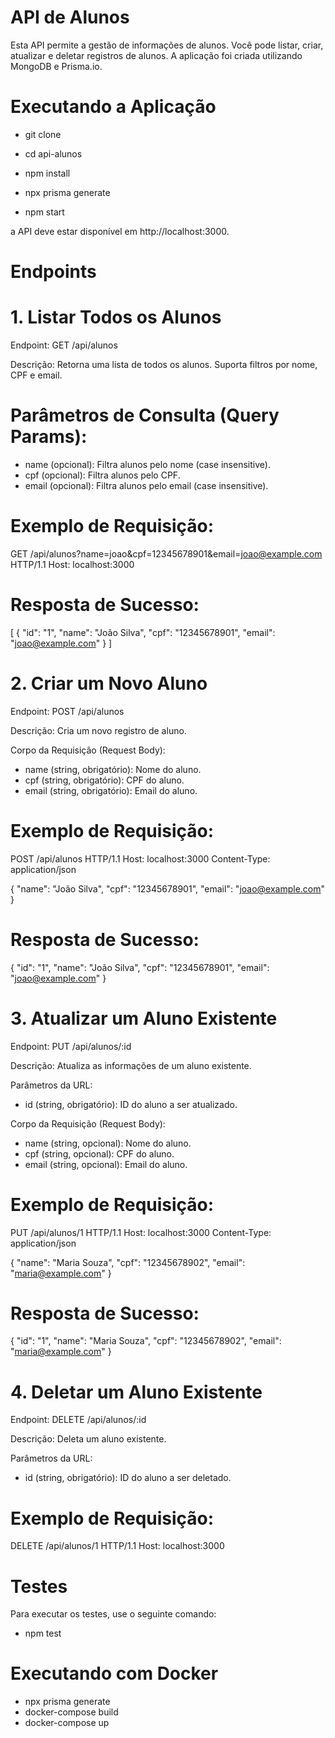 # API de Alunos
Esta API permite a gestão de informações de alunos. Você pode listar, criar, atualizar e deletar registros de alunos. A aplicação foi criada utilizando MongoDB e Prisma.io.

# Executando a Aplicação
- git clone
- cd api-alunos
- npm install

- npx prisma generate
- npm start

a API deve estar disponível em http://localhost:3000.


# Endpoints
# 1. Listar Todos os Alunos
Endpoint: GET /api/alunos

Descrição: Retorna uma lista de todos os alunos. Suporta filtros por nome, CPF e email.

# Parâmetros de Consulta (Query Params):

- name (opcional): Filtra alunos pelo nome (case insensitive).
- cpf (opcional): Filtra alunos pelo CPF.
- email (opcional): Filtra alunos pelo email (case insensitive).
# Exemplo de Requisição:

GET /api/alunos?name=joao&cpf=12345678901&email=joao@example.com HTTP/1.1
Host: localhost:3000

# Resposta de Sucesso:
[
  {
    "id": "1",
    "name": "João Silva",
    "cpf": "12345678901",
    "email": "joao@example.com"
  }
]

# 2. Criar um Novo Aluno
Endpoint: POST /api/alunos

Descrição: Cria um novo registro de aluno.

Corpo da Requisição (Request Body):

- name (string, obrigatório): Nome do aluno.
- cpf (string, obrigatório): CPF do aluno.
- email (string, obrigatório): Email do aluno.
  
# Exemplo de Requisição:

POST /api/alunos HTTP/1.1
Host: localhost:3000
Content-Type: application/json

{
  "name": "João Silva",
  "cpf": "12345678901",
  "email": "joao@example.com"
}

# Resposta de Sucesso:

{
  "id": "1",
  "name": "João Silva",
  "cpf": "12345678901",
  "email": "joao@example.com"
}

# 3. Atualizar um Aluno Existente
Endpoint: PUT /api/alunos/:id

Descrição: Atualiza as informações de um aluno existente.

Parâmetros da URL:

- id (string, obrigatório): ID do aluno a ser atualizado.
  
Corpo da Requisição (Request Body):

- name (string, opcional): Nome do aluno.
- cpf (string, opcional): CPF do aluno.
- email (string, opcional): Email do aluno.

# Exemplo de Requisição:

PUT /api/alunos/1 HTTP/1.1
Host: localhost:3000
Content-Type: application/json

{
  "name": "Maria Souza",
  "cpf": "12345678902",
  "email": "maria@example.com"
}

# Resposta de Sucesso:

{
  "id": "1",
  "name": "Maria Souza",
  "cpf": "12345678902",
  "email": "maria@example.com"
}

# 4. Deletar um Aluno Existente
Endpoint: DELETE /api/alunos/:id

Descrição: Deleta um aluno existente.

Parâmetros da URL:

- id (string, obrigatório): ID do aluno a ser deletado.
  
# Exemplo de Requisição:

DELETE /api/alunos/1 HTTP/1.1
Host: localhost:3000

# Testes
Para executar os testes, use o seguinte comando:

- npm test

# Executando com Docker

- npx prisma generate
- docker-compose build
- docker-compose up






